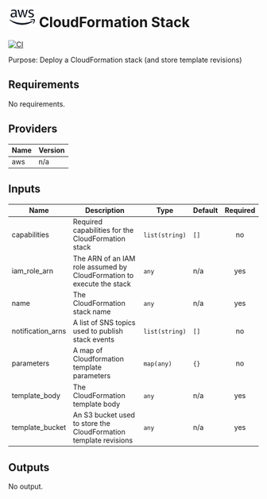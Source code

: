 # ![AWS](aws-logo.png) CloudFormation Stack

[![CI](https://github.com/figurate/terraform-aws-cloudformation-stack/actions/workflows/main.yml/badge.svg)](https://github.com/figurate/terraform-aws-cloudformation-stack/actions/workflows/main.yml)

Purpose: Deploy a CloudFormation stack (and store template revisions)

## Requirements

No requirements.

## Providers

| Name | Version |
|------|---------|
| aws | n/a |

## Inputs

| Name | Description | Type | Default | Required |
|------|-------------|------|---------|:--------:|
| capabilities | Required capabilities for the CloudFormation stack | `list(string)` | `[]` | no |
| iam\_role\_arn | The ARN of an IAM role assumed by CloudFormation to execute the stack | `any` | n/a | yes |
| name | The CloudFormation stack name | `any` | n/a | yes |
| notification\_arns | A list of SNS topics used to publish stack events | `list(string)` | `[]` | no |
| parameters | A map of Cloudformation template parameters | `map(any)` | `{}` | no |
| template\_body | The CloudFormation template body | `any` | n/a | yes |
| template\_bucket | An S3 bucket used to store the CloudFormation template revisions | `any` | n/a | yes |

## Outputs

No output.

